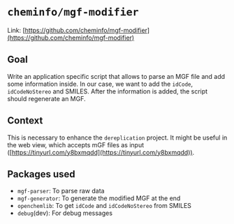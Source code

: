 # `cheminfo/mgf-modifier`

Link: [https://github.com/cheminfo/mgf-modifier](https://github.com/cheminfo/mgf-modifier)

## Goal

Write an application specific script that allows to parse an MGF file and add some information inside. In our case, we want to add the `idCode`, `idCodeNoStereo` and SMILES. After the information is added, the script should regenerate an MGF.

## Context

This is necessary to enhance the `dereplication` project. It might be useful in the web view, which accepts mGF files as input ([https://tinyurl.com/y8bxmqdd](https://tinyurl.com/y8bxmqdd)).

## Packages used

- `mgf-parser`: To parse raw data
- `mgf-generator`: To generate the modified MGF at the end
- `openchemlib`: To get `idCode` and `idCodeNoStereo` from SMILES
- `debug`(dev): For debug messages
